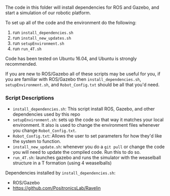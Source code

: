 The code in this folder will install dependencies for ROS and Gazebo, and start
a simulation of our robotic platform.

To set up all of the code and the environment do the following:

1) run `install_dependencies.sh`
2) run `install_new_updates.sh`
3) run `setupEnvironment.sh`
4) run `run_4T.sh`

Code has been tested on Ubuntu 16.04, and Ubuntu is strongly recommended.

If you are new to ROS/Gazebo all of these scripts may be useful for you, if you
are familiar with ROS/Gazebo then `install_dependencies.sh`,
`setupEnvironment.sh`, and `Robot_Config.txt` should be all that you'd need.

### Script Descriptions

-   `install_dependencies.sh`: This script install ROS, Gazebo, and other
    dependencies used by this repo
-   `setupEnvironment.sh`: sets up the code so that way it matches your local
    environment. It also is used to change the environment files whenever you
    change `Robot_Config.txt`.
-   `Robot_Config.txt`: Allows the user to set parameters for how they'd like
    the system to function.
-   `install_new_update.sh`: whenever you do a `git pull` or change the code
    you will need to update the compiled code. Run this to do so.
-   `run_4T.sh`: launches gazebo and runs the simulator with the weaselball
    structure in a T formation (using 4 weaselballs)


Dependencies installed by `install_dependencies.sh`:
- ROS/Gazebo
- https://github.com/PositronicsLab/Ravelin
